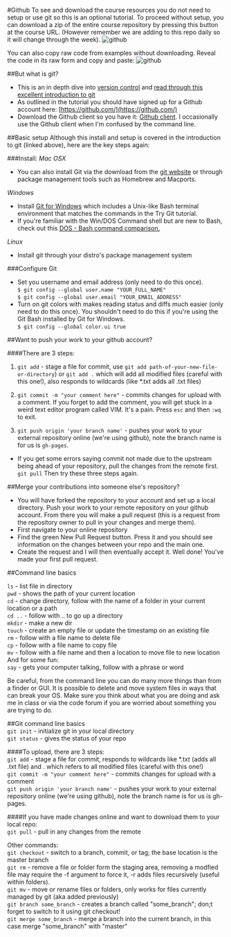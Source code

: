 #Github
To see and download the course resources you do not need to setup or use git so this is an optional tutorial. To proceed without setup, you can download a zip of the entire course repository by pressing this button at the course URL. (However remember we are adding to this repo daily so it will change through the week).
![github](https://github.com/tegacodes/EccentricInterfaces/blob/master/attachments/images/git.png?raw=true)

You can also copy raw code from examples without downloading. Reveal the code in its raw form and copy and paste:
![github](https://github.com/tegacodes/EccentricInterfaces/blob/master/attachments/images/raw-git.png?raw=true)


##But what is git?

* This is an in depth dive into [version control](http://git-scm.com/book/en/v2/Getting-Started-About-Version-Control) and [read through this excellent introduction to git](https://sklise.com/2012/09/22/introduction-to-git/)
* As outlined in the tutorial you should have signed up for a Github account here: [https://github.com/](https://github.com/)
* Download the Github client so you have it: [Github client](https://desktop.github.com/). I occasionally use the Github client when I'm confused by the command line.

##Basic setup
Although this install and setup is covered in the introduction to git (linked above), here are the key steps again:

###Install:
*Mac OSX*
* You can also install Git via the download from the [git website](http://git-scm.com/download) or through package management tools such as Homebrew and Macports.  

*Windows*

* Install [Git for Windows](https://git-for-windows.github.io/) which includes a Unix-like Bash terminal environment that matches the commands in the Try Git tutorial.  
* If you're familiar with the Win/DOS Command shell but are new to Bash, check out this [DOS - Bash command comparison.](http://www.yolinux.com/TUTORIALS/unix_for_dos_users.html)  

*Linux*
* Install git through your distro's package management system

###Configure Git

* Set you username and email address (only need to do this once).  
```$ git config --global user.name "YOUR_FULL_NAME"```  
```$ git config --global user.email "YOUR_EMAIL_ADDRESS"```  
* Turn on git colors with makes reading status and diffs much easier (only need to do this once). You shouldn't need to do this if you're using the Git Bash installed by Git for Windows.  
```$ git config --global color.ui true```  

##Want to push your work to your github account?

####There are 3 steps:  

1) ```git add``` - stage a file for commit, use ```git add path-of-your-new-file-or-directory```) or ```git add .``` which will add all modified files (careful with this one!), also responds to wildcards (like *.txt adds all .txt files)

2) ```git commit -m "your comment here"``` - commits changes for upload with a comment. If you forget to add the comment, you will get stuck in a weird text editor program called VIM. It's a pain. Press ```esc``` and then ```:wq``` to exit.

3) ```git push origin 'your branch name'``` - pushes your work to your external repository online (we're using github), note the branch name is for us is ```gh-pages```.  

* If you get some errors saying commit not made due to the upstream being ahead of your repository, pull the changes from the remote first. ```git pull``` Then try these three steps again.

##Merge your contributions into someone else's repository?

* You will have forked the repository to your account and set up a local directory. Push your work to your remote repository on your github account. From there you will make a pull request (this is a request from the repository owner to pull in your changes and merge them). 
* First navigate to your online repository
* Find the green New Pull Request button. Press it and you should see information on the changes between your repo and the main one. 
* Create the request and I will then eventually accept it. Well done! You've made your first pull request.

##Command line basics
 
```ls``` - list file in directory  
```pwd``` - shows the path of your current location  
```cd``` - change directory, follow with the name of a folder in your current location or a path  
```cd ..``` - follow with .. to go up a directory  
```mkdir``` - make a new dir  
```touch``` - create an empty file or update the timestamp on an existing file  
```rm``` - follow with a file name to delete file  
```cp``` - follow with a file name to copy file  
```mv``` - follow with a file name and then a location to move file to new location  
And for some fun:  
```say``` - gets your computer talking, follow with a phrase or word  

Be careful, from the command line you can do many more things than from a finder or GUI. It is possible to delete and move system files in ways that can break your OS. Make sure you think about what you are doing and ask me in class or via the code forum if you are worried about something you are trying to do.  

##Git command line basics  
```git init``` - initialize git in your local directory  
```git status``` - gives the status of your repo  

####To upload, there are 3 steps:  
```git add``` - stage a file for commit, responds to wildcards like *.txt (adds all .txt file) and . which refers to all modified files (careful with this one!)  
```git commit -m "your comment here"``` - commits changes for upload with a comment  
```git push origin 'your branch name'``` - pushes your work to your external repository online (we're using github), note the branch name is for us is gh-pages.  

####If you have made changes online and want to download them to your local repo:  
```git pull``` - pull in any changes from the remote    

Other commands:  
```git checkout``` - switch to a branch, commit, or tag; the base location is the master branch  
```git rm``` - remove a file or folder form the staging area, removing a modfied file may require the -f argument to force it, -r adds files recursively (useful within folders).    
```git mv``` - move or rename files or folders, only works for files currently managed by git (aka added previously)  
```git branch some_branch``` - creates a branch called "some_branch"; don;t forget to switch to it using git checkout!  
```git merge some_branch``` - merge a branch into the current branch, in this case merge "some_branch" with "master"